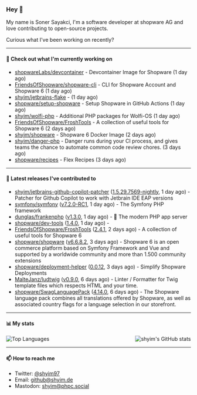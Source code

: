 ### Hey 👋

My name is Soner Sayakci, I'm a software developer at shopware AG and love contributing to open-source projects.

Curious what I've been working on recently?

---

#### 👷 Check out what I'm currently working on

- [shopwareLabs/devcontainer](https://github.com/shopwareLabs/devcontainer) - Devcontainer Image for Shopware (1 day ago)
- [FriendsOfShopware/shopware-cli](https://github.com/FriendsOfShopware/shopware-cli) - CLI for Shopware Account and Shopware 6 (1 day ago)
- [shyim/jetbrains-flake](https://github.com/shyim/jetbrains-flake) -  (1 day ago)
- [shopware/setup-shopware](https://github.com/shopware/setup-shopware) - Setup Shopware in GitHub Actions (1 day ago)
- [shyim/wolfi-php](https://github.com/shyim/wolfi-php) - Additional PHP packages for Wolfi-OS (1 day ago)
- [FriendsOfShopware/FroshTools](https://github.com/FriendsOfShopware/FroshTools) - A collection of useful tools for Shopware 6 (2 days ago)
- [shyim/shopware](https://github.com/shyim/shopware) - Shopware 6 Docker Image (2 days ago)
- [shyim/danger-php](https://github.com/shyim/danger-php) - Danger runs during your CI process, and gives teams the chance to automate common code review chores. (3 days ago)
- [shopware/recipes](https://github.com/shopware/recipes) - Flex Recipes (3 days ago)

---

#### 🔭 Latest releases I've contributed to

- [shyim/jetbrains-github-copilot-patcher](https://github.com/shyim/jetbrains-github-copilot-patcher) ([1.5.29.7569-nightly](https://github.com/shyim/jetbrains-github-copilot-patcher/releases/tag/1.5.29.7569-nightly), 1 day ago) - Patcher for Github Copilot to work with Jetbrain IDE EAP versions
- [symfony/symfony](https://github.com/symfony/symfony) ([v7.2.0-RC1](https://github.com/symfony/symfony/releases/tag/v7.2.0-RC1), 1 day ago) - The Symfony PHP framework
- [dunglas/frankenphp](https://github.com/dunglas/frankenphp) ([v1.3.0](https://github.com/dunglas/frankenphp/releases/tag/v1.3.0), 1 day ago) - 🧟 The modern PHP app server
- [shopware/dev-tools](https://github.com/shopware/dev-tools) ([1.4.0](https://github.com/shopware/dev-tools/releases/tag/1.4.0), 1 day ago) - 
- [FriendsOfShopware/FroshTools](https://github.com/FriendsOfShopware/FroshTools) ([2.4.1](https://github.com/FriendsOfShopware/FroshTools/releases/tag/2.4.1), 2 days ago) - A collection of useful tools for Shopware 6
- [shopware/shopware](https://github.com/shopware/shopware) ([v6.6.8.2](https://github.com/shopware/shopware/releases/tag/v6.6.8.2), 3 days ago) - Shopware 6 is an open commerce platform based on Symfony Framework and Vue and supported by a worldwide community and more than 1.500 community extensions
- [shopware/deployment-helper](https://github.com/shopware/deployment-helper) ([0.0.12](https://github.com/shopware/deployment-helper/releases/tag/0.0.12), 3 days ago) - Simplify Shopware Deployments
- [MalteJanz/ludtwig](https://github.com/MalteJanz/ludtwig) ([v0.9.0](https://github.com/MalteJanz/ludtwig/releases/tag/v0.9.0), 6 days ago) - Linter / Formatter for Twig template files which respects HTML and your time.
- [shopware/SwagLanguagePack](https://github.com/shopware/SwagLanguagePack) ([4.14.0](https://github.com/shopware/SwagLanguagePack/releases/tag/4.14.0), 6 days ago) - The Shopware language pack combines all translations offered by Shopware, as well as associated country flags for a language selection in our storefront.

---

#### 📊 My stats

<img align="right" alt="shyim's GitHub stats" src="https://github-readme-stats.vercel.app/api?username=shyim&count_private=1&show_icons=true&" />

![Top Languages](https://github-readme-stats.vercel.app/api/top-langs/?username=shyim)

---

#### 📫 How to reach me

- Twitter: [@shyim97](https://twitter.com/shyim97)
- Email: [github@shyim.de](mailto://github@shyim.de)
- Mastodon: <a rel="me" href="https://phpc.social/@shyim">shyim@phpc.social</a>
